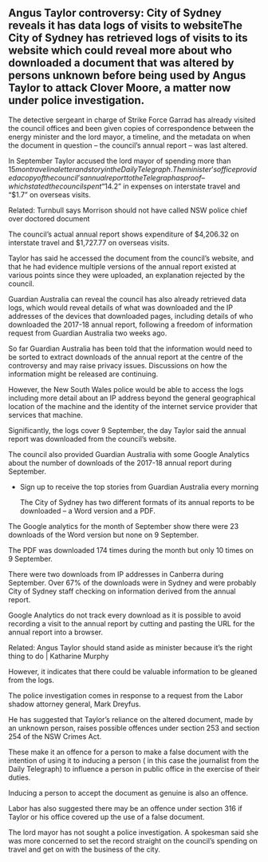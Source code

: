 ## Angus Taylor controversy: City of Sydney reveals it has data logs of visits to websiteThe City of Sydney has retrieved logs of visits to its website which could reveal more about who downloaded a document that was altered by persons unknown before being used by Angus Taylor to attack Clover Moore, a matter now under police investigation.

 The detective sergeant in charge of Strike Force Garrad has already visited the council offices and been given copies of correspondence between the energy minister and the lord mayor, a timeline, and the metadata on when the document in question – the council’s annual report – was last altered.

 In September Taylor accused the lord mayor of spending more than $15m on travel in a letter and story in the Daily Telegraph. The minister’s office provided a copy of the council’s annual report to the Telegraph as proof – which stated the council spent “$14.2” in expenses on interstate travel and “$1.7” on overseas visits.

   Related: Turnbull says Morrison should not have called NSW police chief over doctored document 

  The council’s actual annual report shows expenditure of $4,206.32 on interstate travel and $1,727.77 on overseas visits.

 Taylor has said he accessed the document from the council’s website, and that he had evidence multiple versions of the annual report existed at various points since they were uploaded, an explanation rejected by the council.

 Guardian Australia can reveal the council has also already retrieved data logs, which would reveal details of what was downloaded and the IP addresses of the devices that downloaded pages, including details of who downloaded the 2017-18 annual report, following a freedom of information request from Guardian Australia two weeks ago.

 So far Guardian Australia has been told that the information would need to be sorted to extract downloads of the annual report at the centre of the controversy and may raise privacy issues. Discussions on how the information might be released are continuing.

 However, the New South Wales police would be able to access the logs including more detail about an IP address beyond the general geographical location of the machine and the identity of the internet service provider that services that machine.

 Significantly, the logs cover 9 September, the day Taylor said the annual report was downloaded from the council’s website.

 The council also provided Guardian Australia with some Google Analytics about the number of downloads of the 2017-18 annual report during September.

  * Sign up to receive the top stories from Guardian Australia every morning


     The City of Sydney has two different formats of its annual reports to be downloaded – a Word version and a PDF.

 The Google analytics for the month of September show there were 23 downloads of the Word version but none on 9 September.

 The PDF was downloaded 174 times during the month but only 10 times on 9 September.

 There were two downloads from IP addresses in Canberra during September. Over 67% of the downloads were in Sydney and were probably City of Sydney staff checking on information derived from the annual report.

 Google Analytics do not track every download as it is possible to avoid recording a visit to the annual report by cutting and pasting the URL for the annual report into a browser.

   Related: Angus Taylor should stand aside as minister because it’s the right thing to do | Katharine Murphy 

  However, it indicates that there could be valuable information to be gleaned from the logs.

 The police investigation comes in response to a request from the Labor shadow attorney general, Mark Dreyfus.

 He has suggested that Taylor’s reliance on the altered document, made by an unknown person, raises possible offences under section 253 and section 254 of the NSW Crimes Act.

 These make it an offence for a person to make a false document with the intention of using it to inducing a person ( in this case the journalist from the Daily Telegraph) to influence a person in public office in the exercise of their duties.

 Inducing a person to accept the document as genuine is also an offence.

 Labor has also suggested there may be an offence under section 316 if Taylor or his office covered up the use of a false document.

 The lord mayor has not sought a police investigation. A spokesman said she was more concerned to set the record straight on the council’s spending on travel and get on with the business of the city.

